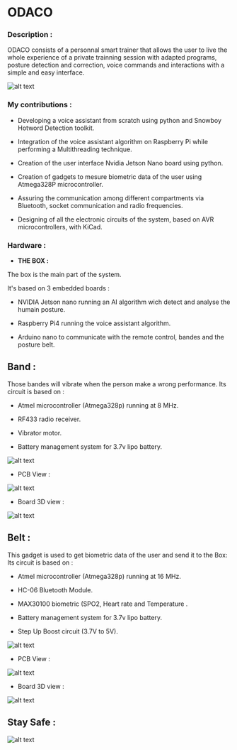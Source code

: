 # ODACO

### Description : 




ODACO consists of a personnal smart trainer that allows the user to live the whole experience of a private trainning session with adapted programs, posture detection and correction, voice commands and interactions with a simple and easy interface.



![alt text](https://github.com/ALICHOUCHENE/ODACO/blob/main/Product/ODACO.jfif)





### My contributions : 

- Developing a voice assistant from scratch using python and Snowboy Hotword Detection toolkit.
 
- Integration of the voice assistant algorithm on Raspberry Pi while performing a Multithreading technique.
 
- Creation of the user interface Nvidia Jetson Nano board using python.

- Creation of gadgets to mesure biometric data of the user using Atmega328P microcontroller.

- Assuring the communication among different compartments via Bluetooth, socket communication and radio frequencies.

- Designing of all the electronic circuits of the system, based on AVR microcontrollers, with KiCad.

### Hardware : 

- **THE BOX :**

The box is the main part of the system.

It's based on 3 embedded boards :

- NVIDIA Jetson nano running an AI algorithm wich detect and analyse the humain posture.

- Raspberry Pi4 running the voice assistant algorithm.

- Arduino nano to communicate with the remote control, bandes and the posture belt.


## Band :

Those bandes will vibrate when the person make a wrong performance. 
Its circuit is based on : 

- Atmel microcontroller (Atmega328p) running at 8 MHz.

- RF433 radio receiver.

- Vibrator motor.

- Battery management system for 3.7v lipo battery.


![alt text](https://github.com/ALICHOUCHENE/ODACO/blob/main/Product/BAND%201%20tra_.png)



- PCB View : 


![alt text](https://github.com/ALICHOUCHENE/ODACO/blob/main/Band/Band_PCB.PNG)



- Board 3D view : 



![alt text](https://github.com/ALICHOUCHENE/ODACO/blob/main/Band/Band_3D.PNG)




## Belt :

This gadget is used to get biometric data of the user and send it to the Box: 
Its circuit is based on : 

- Atmel microcontroller (Atmega328p) running at 16 MHz.

- HC-06 Bluetooth Module.

- MAX30100 biometric (SPO2, Heart rate and Temperature .

- Battery management system for 3.7v lipo battery.

- Step Up Boost circuit (3.7V to 5V).


![alt text](https://github.com/ALICHOUCHENE/ODACO/blob/main/Product/Belt.png)



- PCB View : 


![alt text](https://github.com/ALICHOUCHENE/ODACO/blob/main/Belt/Belt_PCB.PNG)




- Board 3D view : 



![alt text](https://github.com/ALICHOUCHENE/ODACO/blob/main/Belt/Belt_3D.PNG)




## Stay Safe : 


![alt text](https://github.com/ALICHOUCHENE/ODACO/blob/main/Product/ODACO.jpg)






